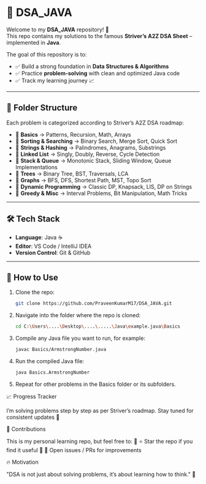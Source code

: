 # 📘 DSA_JAVA  

Welcome to my **DSA_JAVA** repository! 🚀  
This repo contains my solutions to the famous **Striver’s A2Z DSA Sheet** – implemented in **Java**.  

The goal of this repository is to:  
- ✅ Build a strong foundation in **Data Structures & Algorithms**  
- ✅ Practice **problem-solving** with clean and optimized Java code  
- ✅ Track my learning journey 📈  

---

## 📂 Folder Structure  
Each problem is categorized according to Striver’s A2Z DSA roadmap:  

- 🔹 **Basics** → Patterns, Recursion, Math, Arrays  
- 🔹 **Sorting & Searching** → Binary Search, Merge Sort, Quick Sort  
- 🔹 **Strings & Hashing** → Palindromes, Anagrams, Substrings  
- 🔹 **Linked List** → Singly, Doubly, Reverse, Cycle Detection  
- 🔹 **Stack & Queue** → Monotonic Stack, Sliding Window, Queue Implementations  
- 🔹 **Trees** → Binary Tree, BST, Traversals, LCA  
- 🔹 **Graphs** → BFS, DFS, Shortest Path, MST, Topo Sort  
- 🔹 **Dynamic Programming** → Classic DP, Knapsack, LIS, DP on Strings  
- 🔹 **Greedy & Misc** → Interval Problems, Bit Manipulation, Math Tricks  

---

## 🛠️ Tech Stack  
- **Language**: Java ☕  
- **Editor**: VS Code / IntelliJ IDEA  
- **Version Control**: Git & GitHub  

---

## 🚀 How to Use  
1. Clone the repo:  
   ```bash
   git clone https://github.com/PraveenKumarM17/DSA_JAVA.git

2. Navigate into the folder where the repo is cloned:
   ```bash
   cd C:\Users\....\Desktop\....\.....\Java\example.java\Basics

3. Compile any Java file you want to run, for example:
   ```bash
   javac Basics/ArmstrongNumber.java

4. Run the compiled Java file:
   ```bash
   java Basics.ArmstrongNumber

5. Repeat for other problems in the Basics folder or its subfolders.


📈 Progress Tracker

I’m solving problems step by step as per Striver’s roadmap.
Stay tuned for consistent updates 💯



🤝 Contributions

This is my personal learning repo, but feel free to:
  🔹 ⭐ Star the repo if you find it useful
  🔹 📝 Open issues / PRs for improvements



🔥 Motivation

  "DSA is not just about solving problems, it’s about learning how to think." 🧠

